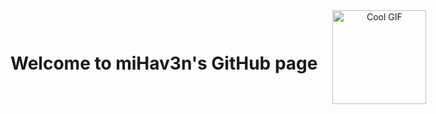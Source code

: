 <div align="center" style="white-space: nowrap;">
  <h1 style="display: inline-block; vertical-align: middle; margin-right: 20px;">
    Welcome to miHav3n's GitHub page
  </h1>
  <span style="display: inline-block; vertical-align: middle;">
    <img src="https://camo.githubusercontent.com/8c2345179b86ff43d4a02e300e538816503d3f5a7bcf71536e73431feedf0249/68747470733a2f2f6d65646961332e67697068792e636f6d2f6d656469612f6c3446477237744d6a4833616a757779342f67697068792e676966" alt="Cool GIF" width="150"/>
  </span>
</div>

